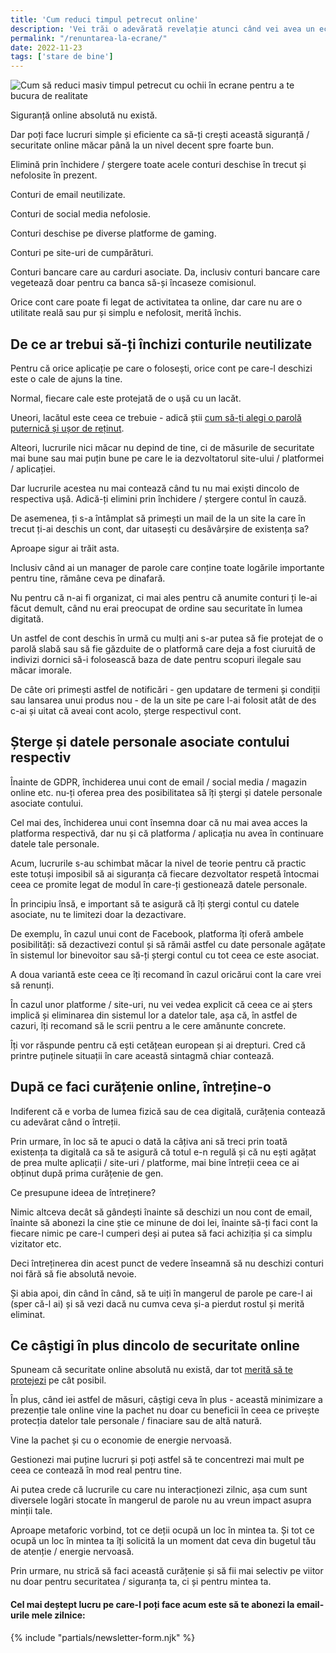 ```yaml
---
title: 'Cum reduci timpul petrecut online'
description: 'Vei trăi o adevărată revelație atunci când vei avea un ecran în față și te vei întreba dacă este modul cel mai bun în care-ți petreci timpul în acel moment.'
permalink: "/renuntarea-la-ecrane/"
date: 2022-11-23
tags: ['stare de bine']
---
```


![Cum să reduci masiv timpul petrecut cu ochii în ecrane pentru a te bucura de realitate](/assets/images/gallery/renuntarea-la-ecrane-pentru-realitate.jpg)

Siguranță online absolută nu există.

Dar poți face lucruri simple și eficiente ca să-ți crești această siguranță / securitate online măcar până la un nivel decent spre foarte bun.

Elimină prin închidere / ștergere toate acele conturi deschise în trecut și nefolosite în prezent.

Conturi de email neutilizate.

Conturi de social media nefolosie.

Conturi deschise pe diverse platforme de gaming.

Conturi pe site-uri de cumpărături.

Conturi bancare care au carduri asociate. Da, inclusiv conturi bancare care vegetează doar pentru ca banca să-și încaseze comisionul.

Orice cont care poate fi legat de activitatea ta online, dar care nu are o utilitate reală sau pur și simplu e nefolosit, merită închis.

## De ce ar trebui să-ți închizi conturile neutilizate

Pentru că orice aplicație pe care o folosești, orice cont pe care-l deschizi este o cale de ajuns la tine.

Normal, fiecare cale este protejată de o ușă cu un lacăt.

Uneori, lacătul este ceea ce trebuie - adică știi [cum să-ți alegi o parolă puternică și ușor de reținut](https://beldie.ro/parola/).

Alteori, lucrurile nici măcar nu depind de tine, ci de măsurile de securitate mai bune sau mai puțin bune pe care le ia dezvoltatorul site-ului / platformei / aplicației.

Dar lucrurile acestea nu mai contează când tu nu mai exiști dincolo de respectiva ușă. Adică-ți elimini prin închidere / ștergere contul în cauză.

De asemenea, ți s-a întâmplat să primești un mail de la un site la care în trecut ți-ai deschis un cont, dar uitasești cu desăvârșire de existența sa?

Aproape sigur ai trăit asta.

Inclusiv când ai un manager de parole care conține toate logările importante pentru tine, rămâne ceva pe dinafară.

Nu pentru că n-ai fi organizat, ci mai ales pentru că anumite conturi ți le-ai făcut demult, când nu erai preocupat de ordine sau securitate în lumea digitată.

Un astfel de cont deschis în urmă cu mulți ani s-ar putea să fie protejat de o parolă slabă sau să fie găzduite de o platformă care deja a fost ciuruită de indivizi dornici să-i folosească baza de date pentru scopuri ilegale sau măcar imorale.

De câte ori primești astfel de notificări - gen updatare de termeni și condiții sau lansarea unui produs nou - de la un site pe care l-ai folosit atât de des c-ai și uitat că aveai cont acolo, șterge respectivul cont.

## Șterge și datele personale asociate contului respectiv

Înainte de GDPR, închiderea unui cont de email / social media / magazin online etc. nu-ți oferea prea des posibilitatea să îți ștergi și datele personale asociate contului.

Cel mai des, închiderea unui cont însemna doar că nu mai avea acces la platforma respectivă, dar nu și că platforma / aplicația nu avea în continuare datele tale personale.

Acum, lucrurile s-au schimbat măcar la nivel de teorie pentru că practic este totuși imposibil să ai siguranța că fiecare dezvoltator respetă întocmai ceea ce promite legat de modul în care-ți gestionează datele personale.

În principiu însă, e important să te asigură că îți ștergi contul cu datele asociate, nu te limitezi doar la dezactivare.

De exemplu, în cazul unui cont de Facebook, platforma îți oferă ambele posibilități: să dezactivezi contul și să rămâi astfel cu date personale agățate în sistemul lor binevoitor sau să-ți ștergi contul cu tot ceea ce este asociat.

A doua variantă este ceea ce îți recomand în cazul oricărui cont la care vrei să renunți.

În cazul unor platforme / site-uri, nu vei vedea explicit că ceea ce ai șters implică și eliminarea din sistemul lor a datelor tale, așa că, în astfel de cazuri, îți recomand să le scrii pentru a le cere amănunte concrete.

Îți vor răspunde pentru că ești cetățean european și ai drepturi. Cred că printre puținele situații în care această sintagmă chiar contează.

## După ce faci curățenie online, întreține-o

Indiferent că e vorba de lumea fizică sau de cea digitală, curățenia contează cu adevărat când o întreții.

Prin urmare, în loc să te apuci o dată la câțiva ani să treci prin toată existența ta digitală ca să te asigură că totul e-n regulă și că nu ești agățat de prea multe aplicații / site-uri / platforme, mai bine întreții ceea ce ai obținut după prima curățenie de gen.

Ce presupune ideea de întreținere?

Nimic altceva decât să gândești înainte să deschizi un nou cont de email, înainte să abonezi la cine știe ce minune de doi lei, înainte să-ți faci cont la fiecare nimic pe care-l cumperi deși ai putea să faci achiziția și ca simplu vizitator etc.

Deci întreținerea din acest punct de vedere înseamnă să nu deschizi conturi noi fără să fie absolută nevoie.

Și abia apoi, din când în când, să te uiți în mangerul de parole pe care-l ai  
(sper că-l ai) și să vezi dacă nu cumva ceva și-a pierdut rostul și merită eliminat.

## Ce câștigi în plus dincolo de securitate online

Spuneam că securitate online absolută nu există, dar tot [merită să te protejezi](https://beldie.ro/nu-mai-vinde-bucati-din-tine/) pe cât posibil.

În plus, când iei astfel de măsuri, câștigi ceva în plus - această minimizare a prezenție tale online vine la pachet nu doar cu beneficii în ceea ce privește protecția datelor tale personale / finaciare sau de altă natură.

Vine la pachet și cu o economie de energie nervoasă.

Gestionezi mai puține lucruri și poți astfel să te concentrezi mai mult pe ceea ce contează în mod real pentru tine.

Ai putea crede că lucrurile cu care nu interacționezi zilnic, așa cum sunt diversele logări stocate în mangerul de parole nu au vreun impact asupra minții tale.

Aproape metaforic vorbind, tot ce deții ocupă un loc în mintea ta. Și tot ce ocupă un loc în mintea ta îți solicită la un moment dat ceva din bugetul tău de atenție / energie nervoasă.

Prin urmare, nu strică să faci această curățenie și să fii mai selectiv pe viitor nu doar pentru securitatea / siguranța ta, ci și pentru mintea ta.
#### Cel mai deștept lucru pe care-l poți face acum este să te abonezi la email-urile mele zilnice:
{% include "partials/newsletter-form.njk" %}